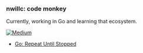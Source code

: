 ### nwillc: code monkey

Currently, working in Go and learning that ecosystem. 

[![Medium](https://img.shields.io/badge/medium-%2312100E.svg?&style=for-the-badge&logo=medium&logoColor=white)](https://medium.com/@nwillc)
<!-- BLOG-POST-LIST:START -->
- [Go: Repeat Until Stopped](https://levelup.gitconnected.com/go-repeat-until-stopped-773e4223efb6?source=rss-c9a4243d7014------2)
<!-- BLOG-POST-LIST:END -->
